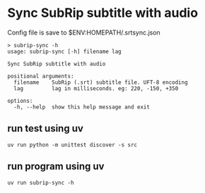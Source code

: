# Sync SubRip subtitle with audio

Config file is save to $ENV:HOMEPATH/.srtsync.json

```
> subrip-sync -h
usage: subrip-sync [-h] filename lag

Sync SubRip subtitle with audio

positional arguments:
  filename    SubRip (.srt) subtitle file. UFT-8 encoding
  lag         lag in milliseconds. eg: 220, -150, +350

options:
  -h, --help  show this help message and exit
```

## run test using uv
```
uv run python -m unittest discover -s src
```

## run program using uv
```
uv run subrip-sync -h
```